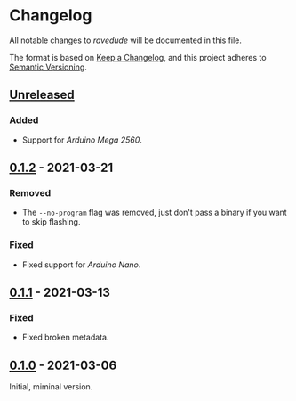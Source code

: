 # Changelog
All notable changes to *ravedude* will be documented in this file.

The format is based on [Keep a Changelog](https://keepachangelog.com/en/1.0.0/),
and this project adheres to [Semantic Versioning](https://semver.org/spec/v2.0.0.html).

## [Unreleased]
### Added
- Support for *Arduino Mega 2560*.


## [0.1.2] - 2021-03-21
### Removed
- The `--no-program` flag was removed, just don't pass a binary if you want to
  skip flashing.

### Fixed
- Fixed support for *Arduino Nano*.


## [0.1.1] - 2021-03-13
### Fixed
- Fixed broken metadata.


## [0.1.0] - 2021-03-06
Initial, miminal version.


[Unreleased]: https://github.com/rahix/avr-hal/compare/ravedude-0.1.2...HEAD
[0.1.2]: https://github.com/rahix/avr-hal/compare/ravedude-0.1.1...ravedude-0.1.2
[0.1.1]: https://github.com/rahix/avr-hal/compare/ravedude-0.1.0...ravedude-0.1.1
[0.1.0]: https://github.com/rahix/avr-hal/releases/tag/ravedude-0.1.0
